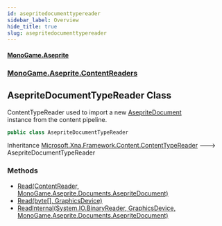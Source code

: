```yaml
---
id: asepritedocumenttypereader
sidebar_label: Overview
hide_title: true
slug: asepritedocumenttypereader
---
```

#### [MonoGame.Aseprite](index 'index')
### [MonoGame.Aseprite.ContentReaders](monogame_aseprite_contentreaders 'MonoGame.Aseprite.ContentReaders')
## AsepriteDocumentTypeReader Class
ContentTypeReader used to import a new [AsepriteDocument](asepritedocument 'MonoGame.Aseprite.Documents.AsepriteDocument')  
instance from the content pipeline.  
```csharp
public class AsepriteDocumentTypeReader
```
Inheritance [Microsoft.Xna.Framework.Content.ContentTypeReader](https://docs.microsoft.com/en-us/dotnet/api/Microsoft.Xna.Framework.Content.ContentTypeReader 'Microsoft.Xna.Framework.Content.ContentTypeReader') &#129106; AsepriteDocumentTypeReader  
### Methods
- [Read(ContentReader, MonoGame.Aseprite.Documents.AsepriteDocument)](asepritedocumenttypereader_read_contentreader__asepritedocument_ 'MonoGame.Aseprite.ContentReaders.AsepriteDocumentTypeReader.Read(ContentReader, MonoGame.Aseprite.Documents.AsepriteDocument)')
- [Read(byte[], GraphicsDevice)](asepritedocumenttypereader_read_byte____graphicsdevice_ 'MonoGame.Aseprite.ContentReaders.AsepriteDocumentTypeReader.Read(byte[], GraphicsDevice)')
- [ReadInternal(System.IO.BinaryReader, GraphicsDevice, MonoGame.Aseprite.Documents.AsepriteDocument)](asepritedocumenttypereader_readinternal_binaryreader__graphicsdevice__asepritedocument_ 'MonoGame.Aseprite.ContentReaders.AsepriteDocumentTypeReader.ReadInternal(System.IO.BinaryReader, GraphicsDevice, MonoGame.Aseprite.Documents.AsepriteDocument)')
